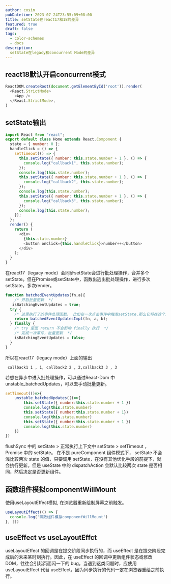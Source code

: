 ```yaml
---
author: cosin
pubDatetime: 2023-07-24T23:55:09+08:00 
title: setState在react17和18的差异
featured: true
draft: false
tags:
  - color-schemes
  - docs
description:
  setState在legacy和concurrent Mode的差异
---
```

## react18默认开启concurrent模式
```js
ReactDOM.createRoot(document.getElementById('root')).render(
  <React.StrictMode>
    <App />
  </React.StrictMode>,
)
```
## setState输出
```js
import React from "react";
export default class Home extends React.Component {
  state = { number: 0 };
  handleClick = () => {
    setTimeout(() => {
      this.setState({ number: this.state.number + 1 }, () => {
        console.log("callback1", this.state.number);
      });
      console.log(this.state.number);
      this.setState({ number: this.state.number + 1 }, () => {
        console.log("callback2", this.state.number);
      });
      console.log(this.state.number);
      this.setState({ number: this.state.number + 1 }, () => {
        console.log("callback3", this.state.number);
      });
      console.log(this.state.number);
    });
  };
  render() {
    return (
      <div>
        {this.state.number}
        <button onClick={this.handleClick}>number++</button>
      </div>
    );
  }
}

```
在react17（legacy mode）会同步setState会进行批处理操作，合并多个setState。但在Promise或setState中，函数出逃出批处理操作，进行多次setState，多次render。
```js
function batchedEventUpdates(fn,a){
    /* 开启批量更新  */
   isBatchingEventUpdates = true;
  try {
    /* 这里执行了的事件处理函数， 比如在一次点击事件中触发setState,那么它将在这个函数内执行 */
    return batchedEventUpdatesImpl(fn, a, b);
  } finally {
    /* try 里面 return 不会影响 finally 执行  */
    /* 完成一次事件，批量更新  */
    isBatchingEventUpdates = false;
  }
}
```
所以在react17（legacy mode）上面的输出
```shell
 callback1 1 , 1, callback2 2 , 2,callback3 3 , 3
```
若想在异步中进入批处理操作，可以通过React-Dom 中 unstable_batchedUpdates，可以去手动批量更新。
```js
setTimeout(()=>{
    unstable_batchedUpdates(()=>{
        this.setState({ number:this.state.number + 1 })
        console.log(this.state.number)
        this.setState({ number:this.state.number + 1})
        console.log(this.state.number)
        this.setState({ number:this.state.number + 1 })
        console.log(this.state.number) 
    })
})

```
flushSync 中的 setState > 正常执行上下文中 setState > setTimeout ，Promise 中的 setState。
在不是 pureComponent 组件模式下， setState 不会浅比较两次 state 的值，只要调用 setState，在没有其他优化手段的前提下，就会执行更新。但是 useState 中的 dispatchAction 会默认比较两次 state 是否相同，然后决定是否更新组件。

## 函数组件模拟componentWillMount
使用useLayoutEffect模拟, 在浏览器重新绘制屏幕之前触发。
```js
useLayoutEffect(() => {
  console.log('函数组件模拟componentWillMount')
}, [])
```

## useEffect vs useLayoutEffct
useLayoutEffect 的回调是在提交阶段同步执行的，而 useEffect 是在提交阶段完成后的未来某时刻执行。因此，在 useEffect 的回调中更新组件状态或修改 DOM，往往会引起页面闪一下的 bug。当遇到这类问题时，应使用 useLayoutEffect 代替 useEffect，因为同步执行的代码一定在浏览器重绘之前执行。

